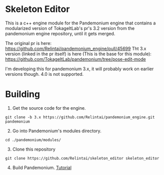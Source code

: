 # Skeleton Editor

This is a c++ engine module for the Pandemonium engine that contains a modularized version of TokageItLab's pr's 3.2 version from the pandemonium engine repository, until it gets merged.

The original pr is here: https://github.com/Relintai/pandemonium_engine/pull/45699
Tht 3.x version (linked in the pr itself) is here  (This is the base for this module): https://github.com/TokageItLab/pandemonium/tree/pose-edit-mode

I'm developing this for pandemonium 3.x, it will probably work on earlier versions though. 4.0 is not supported.

# Building

1. Get the source code for the engine.

```git clone -b 3.x https://github.com/Relintai/pandemonium_engine.git pandemonium```

2. Go into Pandemonium's modules directory.

```
cd ./pandemonium/modules/
```

3. Clone this repository

```
git clone https://github.com/Relintai/skeleton_editor skeleton_editor
```

4. Build Pandemonium. [Tutorial](https://docs.pandemoniumengine.org/en/latest/development/compiling/index.html)

